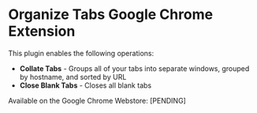 # Organize Tabs Google Chrome Extension

This plugin enables the following operations:

- **Collate Tabs** - Groups all of your tabs into separate windows, grouped by hostname, and sorted by URL
- **Close Blank Tabs** - Closes all blank tabs

Available on the Google Chrome Webstore: [PENDING]
